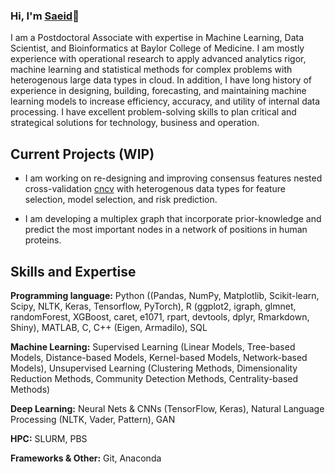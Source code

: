 ### Hi, I'm [Saeid](https://www.linkedin.com/in/saeid-parvandeh/)👋

I am a Postdoctoral Associate with expertise in Machine Learning, Data Scientist, and Bioinformatics at Baylor College of Medicine. I am mostly experience with operational research to apply advanced analytics rigor, machine learning and statistical methods for complex problems with heterogenous large data types in cloud. In addition, I have long history of experience in designing, building, forecasting, and maintaining machine learning models to increase efficiency, accuracy, and utility of internal data processing. I have excellent problem-solving skills to plan critical and strategical solutions for technology, business and operation.

## Current Projects (WIP)

- I am working on re-designing and improving consensus features nested cross-validation [cncv](https://academic.oup.com/bioinformatics/article/36/10/3093/5716331) with heterogenous data types for feature selection, model selection, and risk prediction.

- I am developing a multiplex graph that incorporate prior-knowledge and predict the most important nodes in a network of positions in human proteins. 

## Skills and Expertise

**Programming language:** Python ((Pandas, NumPy, Matplotlib, Scikit-learn, Scipy, NLTK, Keras, Tensorflow, PyTorch), R (ggplot2, igraph, glmnet, randomForest, XGBoost, caret, e1071, rpart, devtools, dplyr, Rmarkdown, Shiny), MATLAB, C, C++ (Eigen, Armadilo), SQL

**Machine Learning:** Supervised Learning (Linear Models, Tree-based Models, Distance-based Models, Kernel-based Models, Network-based Models), Unsupervised Learning (Clustering Methods, Dimensionality Reduction Methods, Community Detection Methods, Centrality-based Methods) 

**Deep Learning:** Neural Nets & CNNs (TensorFlow, Keras), Natural Language Processing (NLTK, Vader, Pattern), GAN

**HPC:** SLURM, PBS

**Frameworks & Other:** Git, Anaconda
